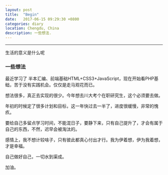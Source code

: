 ```yaml
---
layout: post
title:  "Begin"
date:   2017-06-15 09:29:30 +0800
categories: diary
location: Chengdu, China
description: 一些想法.
---
```

---
生活的意义是什么呢

### 一些想法

最近学习了 半本汇编、前端基础HTML+CSS3+JavaScript，现在开始看PHP基础，苦于没有实践机会。仅仅是走马观花而已。

想法很多，真正去实现的很少。今年想去川大考个在职研究生，这个必须要去做。

年初的时候定了很多计划和目标，这一年快过去一半了，进度很缓慢，非常的愧疚。

要给自己多留点学习时间，不能混日子，要静下来，只有自己提升了，才会有属于自己的东西，不然，迟早会被淘汰的。

感情上，我不想计较啥子，只有彼此都真心付出才行。我为伊着想，伊为我着想，才是幸福。

自己做好自己，一切水到渠成。

加油。